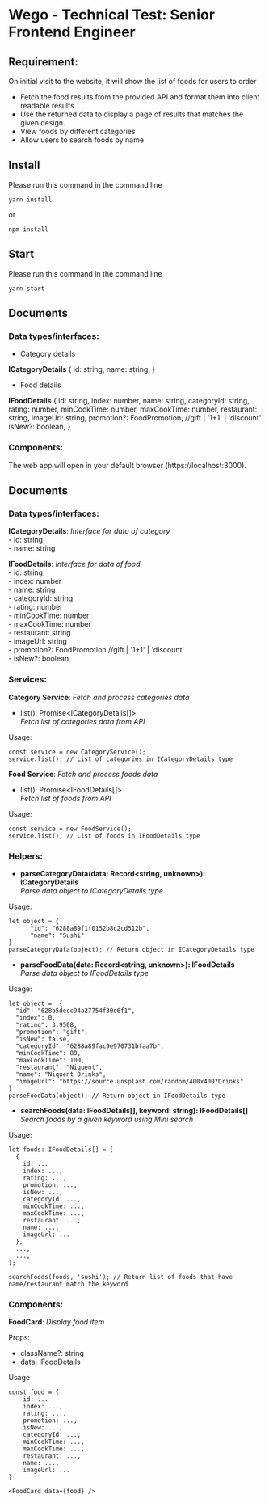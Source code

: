 # Wego - Technical Test: Senior Frontend Engineer

## Requirement: 
On initial visit to the website, it will show the list of foods for users to order <br />

- Fetch the food results from the provided API and format them into client readable results. <br />
- Use the returned data to display a page of results that matches the given design. <br />
- View foods by different categories <br />
- Allow users to search foods by name <br />

## Install
Please run this command in the command line <br />
```
yarn install
```
or
```
npm install
```

## Start
Please run this command in the command line <br />
```
yarn start
```

## Documents

### Data types/interfaces:

- Category details<br />

<b>ICategoryDetails</b> {
    id: string,
    name: string,
}
<br />

- Food details<br />

<b>IFoodDetails</b> {
    id: string,
    index: number,
    name: string,
    categoryId: string,
    rating: number,
    minCookTime: number,
    maxCookTime: number,
    restaurant: string,
    imageUrl: string,
    promotion?: FoodPromotion, //gift | '1+1' | 'discount'
    isNew?: boolean,
}

### Components:


The web app will open in your default browser (https://localhost:3000).

## Documents

### Data types/interfaces:

**ICategoryDetails**: *Interface for data of category* <br />
    - id: string <br />
    - name: string <br />

**IFoodDetails**: *Interface for data of food* <br />
    - id: string <br />
    - index: number <br />
    - name: string <br />
    - categoryId: string <br />
    - rating: number <br />
    - minCookTime: number <br />
    - maxCookTime: number <br />
    - restaurant: string <br />
    - imageUrl: string <br />
    - promotion?: FoodPromotion //gift | '1+1' | 'discount' <br />
    - isNew?: boolean <br />

### Services:

**Category Service**: *Fetch and process categories data* <br />
- list(): Promise<ICategoryDetails[]> <br />
*Fetch list of categories data from API* <br />

Usage:

```
const service = new CategoryService();
service.list(); // List of categories in ICategoryDetails type
```

**Food Service**: *Fetch and process foods data* <br />
- list(): Promise<IFoodDetails[]> <br />
*Fetch list of foods from API* <br />

Usage:

```
const service = new FoodService();
service.list(); // List of foods in IFoodDetails type
```

### Helpers:
- **parseCategoryData(data: Record<string, unknown>): ICategoryDetails** <br />
*Parse data object to ICategoryDetails type* <br />

Usage:

```
let object = {
      "id": "6288a89f1f0152b8c2cd512b",
      "name": "Sushi"
}
parseCategoryData(object); // Return object in ICategoryDetails type
```

- **parseFoodData(data: Record<string, unknown>): IFoodDetails** <br />
*Parse data object to IFoodDetails type* <br />

Usage:

```
let object =  {
  "id": "628b5decc94a27754f30e6f1",
  "index": 0,
  "rating": 3.9508,
  "promotion": "gift",
  "isNew": false,
  "categoryId": "6288a89fac9e970731bfaa7b",
  "minCookTime": 80,
  "maxCookTime": 100,
  "restaurant": "Niquent",
  "name": "Niquent Drinks",
  "imageUrl": "https://source.unsplash.com/random/400x400?Drinks"
}
parseFoodData(object); // Return object in IFoodDetails type
```

- **searchFoods(data: IFoodDetails[], keyword: string): IFoodDetails[]** <br />
*Search foods by a given keyword using Mini search* <br />

Usage:

```
let foods: IFoodDetails[] = [
  {
    id: ...
    index: ...,
    rating: ...,
    promotion: ...,
    isNew: ...,
    categoryId: ...,
    minCookTime: ...,
    maxCookTime: ...,
    restaurant: ...,
    name: ...,
    imageUrl: ...
  },
  ...,
  ...,
];

searchFoods(foods, 'sushi'); // Return list of foods that have name/restaurant match the keyword
```

### Components: ###
**FoodCard**: *Display food item* <br />

Props: <br />
- className?: string <br />
- data: IFoodDetails <br />

Usage
```
const food = {
    id: ...
    index: ...,
    rating: ...,
    promotion: ...,
    isNew: ...,
    categoryId: ...,
    minCookTime: ...,
    maxCookTime: ...,
    restaurant: ...,
    name: ...,
    imageUrl: ...
}
  
<FoodCard data={food} />
```

